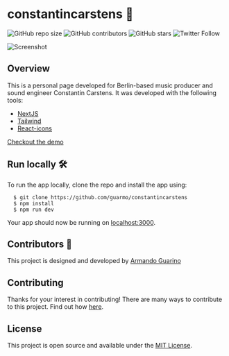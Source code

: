 # constantincarstens :rocket:

![GitHub repo size](https://img.shields.io/github/repo-size/guarmo/constantincarstens)
![GitHub contributors](https://img.shields.io/github/contributors/guarmo/constantincarstens)
![GitHub stars](https://img.shields.io/github/stars/guarmo/constantincarstens?style=social)
![Twitter Follow](https://img.shields.io/twitter/follow/_guarmo?style=social)

![Screenshot](Screenshot.png)

## Overview

This is a personal page developed for Berlin-based music producer and sound engineer Constantin Carstens. It was developed with the following tools:

- [NextJS](https://nextjs.org/)
- [Tailwind](https://tailwindcss.com/)
- [React-icons](https://react-icons.github.io/react-icons/)

[Checkout the demo](https://constantincarstens-h4oifkj1r-guarmo.vercel.app/)

## Run locally :hammer_and_wrench:

To run the app locally, clone the repo and install the app using:

```
  $ git clone https://github.com/guarmo/constantincarstens
  $ npm install
  $ npm run dev
```

Your app should now be running on [localhost:3000](http://localhost:3000/).

## Contributors :sparkler:

This project is designed and developed by [Armando Guarino](https://armandoguarino.dev)

## Contributing

Thanks for your interest in contributing! There are many ways to contribute to this project. Find out how [here](https://gist.github.com/MarcDiethelm/7303312).

## License

This project is open source and available under the [MIT License](LICENSE.md).
